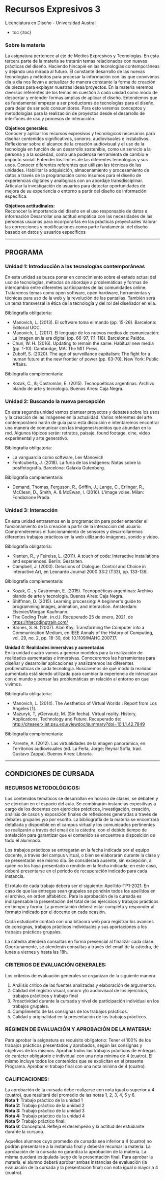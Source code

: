 # Recursos Expresivos 3

Licenciatura en Diseño - Universidad Austral

* toc
{:toc}  

### Sobre la materia  
La asignatura pertenece al eje de Medios Expresivos y Tecnologías. En esta tercera parte de la materia se tratarán temas relacionados con nuevas prácticas del diseño. Haciendo hincapié en las tecnologías contemporáneas y dejando una mirada al futuro. 
El constante desarrollo de las nuevas tecnologías y métodos para procesar la información con las que convivimos dia a dia nos llevan a actualizar de manera constante la forma de creación de piezas para explayar nuestras ideas/proyectos.
En la materia veremos diversos referentes de los temas en cuestión a cada unidad como modo de despertar y entender formas amplias de aplicar el diseño. Entendemos que es fundamental empezar a ser productores de tecnologías para el diseño, para dejar de ser solo consumidores. 
Para esto veremos conceptos y metodologías para la realización de proyectos desde el desarrollo de interfaces de uso y procesos de interacción.

**Objetivos generales:**  
Conocer y aplicar los recursos expresivos y tecnológicos necesarios para diseñar contenidos significativos, sonoros, audiovisuales e instalativos..         
Reflexionar sobre el alcance de la creación audiovisual y el uso de la tecnología en función de un desarrollo sostenible, como un servicio a la persona y a la sociedad, como una poderosa herramienta de cambio e impacto social. 
Entender los límites de las diferentes tecnologías y sus usos.
Conocer diferentes referentes que utilizan las técnicas de las unidades.
Habilitar la adquisición, almacenamiento  y procesamiento de datos a través de la programación como insumos para el diseño de experiencias digitales y analógicas con un abordaje transdisciplinar.
Articular la investigación de usuarios para detectar oportunidades de mejora de su experiencia o entorno a partir del diseño de información específica.

**Objetivos actitudinales:**  
Reconocer la importancia del diseño en el uso responsable de datos e información 
Desarrollar una actitud empática con las necesidades de las personas usuarias para incorporarlas en las prácticas proyectuales
Valorar las correcciones y modificaciones como parte fundamental del diseño basado en datos y usuarios específicos

---

## PROGRAMA

### Unidad 1: Introducción a las tecnologías contemporáneas  
En esta unidad se busca poner en conocimiento sobre el estado actual del uso de tecnologías, métodos de abordaje a problemáticas y formas de intercambio entre diferentes participantes de las comunidades online. Trataremos temas como open software, open hardware, herramientas y técnicas para uso de la web y la revolución de las pantallas. También será un tema transversal la ética de la tecnología y del rol del diseñador en ella.

Bibliografía obligatoria:
- Manovich, L. (2013). El software toma el mando (pp. 15-26). Barcelona: Editorial UOC.
- Manovich, L. (2017). El lenguaje de los nuevos medios de comunicación: La imagen en la era digital (pp. 66-97, 111-118). Barcelona: Paidós.
- Chun, W. H. (2016). Updating to remain the same: Habitual new media (pp. 1-10). Cambridge, MA: The MIT Press.
- Zuboff, S. (2020). The age of surveillance capitalism: The fight for a human future at the new frontier of power (pp. 63-70). New York: Public Affairs.

Bibliografía complementaria: 
- Kozak, C., &; Castromán, E. (2015). Tecnopoéticas argentinas: Archivo blando de arte y tecnología. Buenos Aires: Caja Negra.

### Unidad 2: Buscando la nueva percepción  
En esta segunda unidad vamos plantear proyectos y debates sobre los usos y la creación de las imágenes en la actualidad. Varios referentes del arte contemporáneo harán de guía para esta discusión e intentaremos encontrar una manera de comunicar con las imágenes/sonidos que abundan en la red. Algunos tópicos serán: retratos, paisaje, found footage, cine, video experimental y arte generativo.

Bibliografía obligatoria:
- La vanguardia como software, Lev Manovich
- Fontcuberta, J. (2018). La furia de las imágenes: Notas sobre la postfotografía. Barcelona: Galaxia Gutenberg.

Bibliografía complementaria: 
- Demand, Thomas, Ferguson, R., Griffin, J., Lange, C., Erlinger, R., McClean, D., Smith, A. & McEwan, I. (2016). L'image volée. Milan: Fondazione Prada.

### Unidad 3: Interacción  
En esta unidad entraremos en la programación para poder entender el funcionamiento de la creación a partir de la interacción del usuario. Comprenderemos el funcionamiento de sensores y desarrollaremos diferentes trabajos prácticos en la web utilizando imágenes, sonido y video.

Bibliografía obligatoria:
- Klanten, R., y Feireiss, L. (2011). A touch of code: Interactive installations and experiences. Berlin: Gestalten.
- Campbell, J. (2000). Delusions of Dialogue: Control and Choice in Interactive Art, en Leonardo Journal 2000 33:2 (T33), pp. 133-136.

Bibliografía complementaria: 
- Kozak, C., y Castromán, E. (2015). Tecnopoéticas argentinas: Archivo blando de arte y tecnología. Buenos Aires: Caja Negra.
- Shiffman, D. (2015). Learning processing: A beginner's guide to programming images, animation, and interaction. Amsterdam: Elsevier/Morgan Kaufmann.
- The Coding Train. (n.d.). Recuperado 25 de enero, 2021, de https://thecodingtrain.com/
- Barnes, S. B. (2007). Alan Kay: Transforming the Computer into a Communication Medium, en IEEE Annals of the History of Computing, vol. 29, no. 2, pp. 18-30, doi: 10.1109/MAHC.2007.17.

**Unidad 4: Realidades inmersivas y aumentadas**  
En la unidad cuatro vamos a generar modelos para la realización de realidades aumentadas e inmersivas. Conoceremos las herramientas para diseñar y desarrollar aplicaciones y analizaremos las diferentes problemáticas de cada tecnología. Buscaremos de qué modo la realidad aumentada está siendo utilizada para cambiar la experiencia de interactuar con el mundo y pensar las problemáticas en relación al entorno en que vivimos.

Bibliografía obligatoria:
- Manovich, L. (2014). The Aesthetics of Virtual Worlds : Report from Los Angeles [1].
- Mazuryk, T, yGervautz, M. (Sin fecha). Virtual reality. History, Applications, Technology and Future. Recuperado de: http://citeseerx.ist.psu.edu/viewdoc/summary?doi=10.1.1.42.7849

Bibliografía complementaria: 
- Parente, A. (2012). Las virtualidades de la imagen panorámica, en Territorios audiovisuales (ed. La Ferla, Jorge; Reynal Sofía, trad. Gustavo Zappa). Buenos Aires: Libraria.

---
## CONDICIONES DE CURSADA

### RECURSOS METODOLÓGICOS:  
Los contenidos temáticos se desarrollan en horario de clases, se debaten y se ejercitan en el espacio del aula. Se combinarán instancias expositivas a cargo de los docentes con ejercicios prácticos, investigación, creación, análisis de casos y exposición finales de reflexiones generadas a través de debates grupales y/o por escrito. La bibliografía de la materia se encontrará detallada y disponible en el campus virtual y los comunicados pertinentes se realizarán a través del email de la cátedra, con el debido tiempo de antelación para garantizar que el contenido se encuentre a disposición de todo el alumnado.

Los trabajos prácticos se entregarán en la fecha indicada por el equipo docente, a través del campus virtual, o bien se elaborarán durante la clase y se presentarán ese mismo día. Se considerará ausente, sin excepción, a quien no los haya presentado o rendido en la fecha indicada; en este caso, deberá presentarse en el período de recuperación indicado para cada instancia. 

El rótulo de cada trabajo deberá ser el siguiente: Apellido-TP1-2021. En caso de que las entregas sean grupales se pondrán todos los apellidos en el archivo, en orden alfabético. Para la aprobación de la cursada es indispensable la presentación del total de los ejercicios y trabajos prácticos en tiempo y forma. La presentación deberá estar completa y responder al formato indicado por el docente en cada ocasión. 

Cada estudiante contará con una bitácora web para registrar los avances de consignas, trabajos prácticos individuales y sus aportaciones a los trabajos prácticos grupales.

La cátedra atenderá consultas en forma presencial al finalizar cada clase. Oportunamente, se atenderán consultas a través del email de la cátedra, de lunes a viernes y hasta las 18h.

### CRITERIOS DE EVALUACIÓN GENERALES:  
Los criterios de evaluación generales se organizan de la siguiente manera: 

1. Análisis crítico de las fuentes analizadas y elaboración de argumentos.
2. Calidad del registro visual, sonoro y/o audiovisual de los ejercicios, trabajos prácticos y trabajo final
3. Proactividad durante la cursada y nivel de participación individual en los trabajos grupales.
4. Cumplimiento de las consignas de los trabajos prácticos.
5. Calidad y originalidad en la presentación de los trabajos prácticos.


### RÉGIMEN DE EVALUACIÓN Y APROBACIÓN DE LA MATERIA:  
Para aprobar la asignatura es requisito obligatorio: 
Tener el 100% de los trabajos prácticos presentados y aprobados, según las consignas y objetivos de los mismos. 
Aprobar todos los trabajos prácticos de entregas de carácter obligatorio e individual con una nota mínima de 4 (cuatro). El mismo incluye todos los contenidos que se explicitan en el presente Programa. 
Aprobar el trabajo final con una nota mínima de 4 (cuatro).

### CALIFICACIONES:  
La aprobación de la cursada debe realizarse con nota igual o superior a 4 (cuatro), que resultará del promedio de las notas 1, 2, 3, 4, 5 y 6.  
**Nota 1:** Trabajo práctico de la unidad 1  
**Nota 2:** Trabajo práctico de la unidad 2  
**Nota 3:** Trabajo práctico de la unidad 3    
**Nota 4:** Trabajo práctico de la unidad 4     
**Nota 5:** Trabajo práctico final.   
**Nota 6:** Conceptual. Refleja el desempeño y la actitud del estudiante durante la cursada.  

Aquellos alumnos cuyo promedio de cursada sea inferior a 4 (cuatro) no podrán presentarse a la instancia final y deberán recursar la materia. La aprobación de la cursada no garantiza la aprobación de la materia. La misma quedará estipulada luego de la presentación final. Para aprobar la materia, el alumno deberá aprobar ambas instancias de evaluación (la evaluación de la cursada y la presentación final) con nota igual o mayor a 4 (cuatro).
